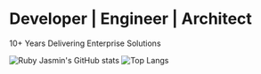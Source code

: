 # Developer | Engineer | Architect

10+ Years Delivering Enterprise Solutions

![Ruby Jasmin's GitHub stats](https://github-readme-stats.vercel.app/api?username=rubyjasmin&show_icons=true&theme=github_dark)
![Top Langs](https://github-readme-stats.vercel.app/api/top-langs/?username=rubyjasmin&langs_count=8&theme=github_dark&layout=compact)

